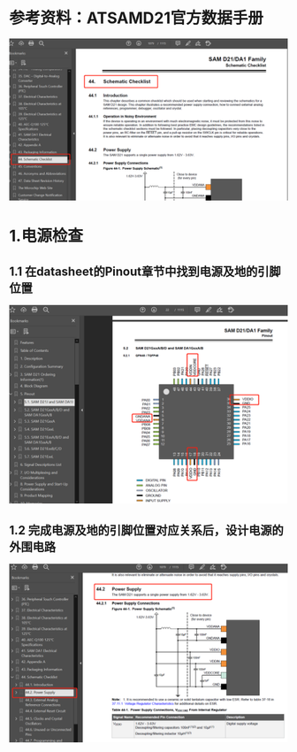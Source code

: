
# 参考资料：ATSAMD21官方数据手册
![images](https://github.com/yuchengstudio/cortex-M/blob/master/cortex-m0%2B/SAMD21/reference/SAMD21_schematic_checklist_001.png)


# 1.电源检查
## 1.1 在datasheet的Pinout章节中找到电源及地的引脚位置
![images](https://github.com/yuchengstudio/cortex-M/blob/master/cortex-m0%2B/SAMD21/reference/SAMD21_schematic_checklist_002.png)

## 1.2 完成电源及地的引脚位置对应关系后，设计电源的外围电路
![images](https://github.com/yuchengstudio/cortex-M/blob/master/cortex-m0%2B/SAMD21/reference/SAMD21_schematic_checklist_003.png)

